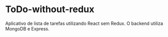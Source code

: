 # ToDo-without-redux
Aplicativo de lista de tarefas utilizando React sem Redux. O backend utiliza MongoDB e Express.
